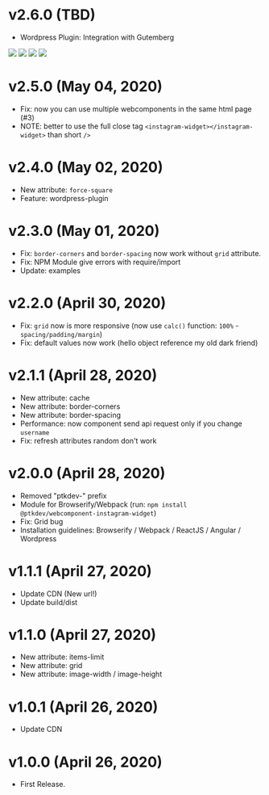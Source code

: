 # v2.6.0 (TBD)
* Wordpress Plugin: Integration with Gutemberg

[![](https://img.shields.io/badge/donate-paypal-005EA6.svg?logo=paypal)](https://www.paypal.me/ptkdev) [![](https://img.shields.io/badge/donate-patreon-F87668.svg?logo=patreon)](https://www.patreon.com/ptkdev) [![](https://img.shields.io/badge/donate-sponsors-ea4aaa.svg?logo=github)](https://github.com/sponsors/ptkdev/)  [![](https://img.shields.io/badge/donate-ko--fi-29abe0.svg?logo=ko-fi)](https://ko-fi.com/ptkdev)



# v2.5.0 (May 04, 2020)
* Fix: now you can use multiple webcomponents in the same html page (#3)
* NOTE: better to use the full close tag `<instagram-widget></instagram-widget>` than short `/>`


# v2.4.0 (May 02, 2020)
* New attribute: `force-square`
* Feature: wordpress-plugin

# v2.3.0 (May 01, 2020)
* Fix: `border-corners` and `border-spacing` now work without `grid` attribute.
* Fix: NPM Module give errors with require/import
* Update: examples


# v2.2.0 (April 30, 2020)
* Fix: `grid` now is more responsive (now use `calc()` function: `100%` - `spacing/padding/margin`)
* Fix: default values now work (hello object reference my old dark friend)


# v2.1.1 (April 28, 2020)
* New attribute: cache
* New attribute: border-corners
* New attribute: border-spacing
* Performance: now component send api request only if you change `username`
* Fix: refresh attributes random don't work


# v2.0.0 (April 28, 2020)
* Removed "ptkdev-" prefix
* Module for Browserify/Webpack (run: `npm install @ptkdev/webcomponent-instagram-widget`)
* Fix: Grid bug
* Installation guidelines: Browserify / Webpack / ReactJS / Angular / Wordpress


# v1.1.1 (April 27, 2020)
* Update CDN (New url!)
* Update build/dist


# v1.1.0 (April 27, 2020)
* New attribute: items-limit
* New attribute: grid
* New attribute: image-width / image-height


# v1.0.1 (April 26, 2020)
* Update CDN


# v1.0.0 (April 26, 2020)
* First Release.